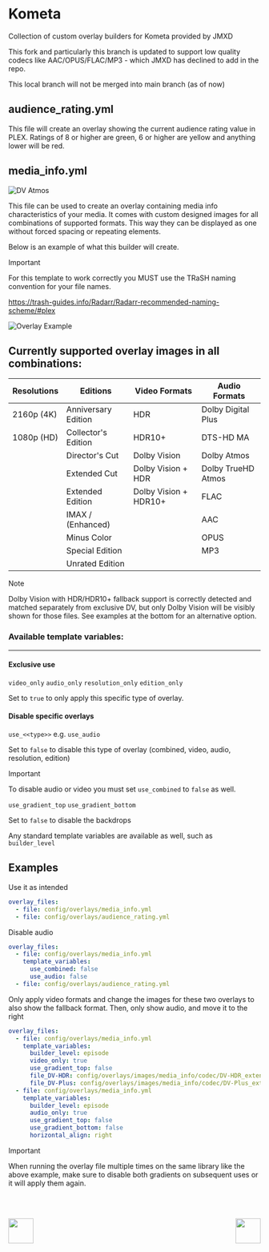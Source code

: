 # Kometa

Collection of custom overlay builders for Kometa provided by JMXD

This fork and particularly this branch is updated to support low quality codecs like AAC/OPUS/FLAC/MP3 - which JMXD has declined to add in the repo.

This local branch will not be merged into main branch (as of now)

## audience_rating.yml

This file will create an overlay showing the current audience rating value in PLEX. Ratings of 8 or higher are green, 6 or higher are yellow and anything lower will be red.

## media_info.yml

![DV Atmos](https://i.imgur.com/CLnpX5j.png)

This file can be used to create an overlay containing media info characteristics of your media. It comes with custom designed images for all combinations of supported formats. This way they can be displayed as one without forced spacing or repeating elements.

Below is an example of what this builder will create.

> [!IMPORTANT]
> For this template to work correctly you MUST use the TRaSH naming convention for your file names.
>
> https://trash-guides.info/Radarr/Radarr-recommended-naming-scheme/#plex


![Overlay Example](https://i.imgur.com/xgEv2Oe.png)

## Currently supported overlay images in all combinations:

| Resolutions | Editions            | Video Formats         | Audio Formats      |
| -           | -                   | -                     | -                  |
| 2160p (4K)  | Anniversary Edition | HDR                   | Dolby Digital Plus |
| 1080p (HD)  | Collector's Edition | HDR10+                | DTS-HD MA          |
|             | Director's Cut      | Dolby Vision          | Dolby Atmos        |
|             | Extended Cut        | Dolby Vision + HDR    | Dolby TrueHD Atmos |
|             | Extended Edition    | Dolby Vision + HDR10+ | FLAC               |
|             | IMAX / (Enhanced)   |                       | AAC                |
|             | Minus Color         |                       | OPUS               |
|             | Special Edition     |                       | MP3                |
|             | Unrated Edition     |                       |                    |

> [!NOTE]
> Dolby Vision with HDR/HDR10+ fallback support is correctly detected and matched separately from exclusive DV, but only Dolby Vision will be visibly shown for those files. See examples at the bottom for an alternative option.

### Available template variables:
----------
#### Exclusive use

`video_only` `audio_only` `resolution_only` `edition_only`

Set to `true` to only apply this specific type of overlay.

#### Disable specific overlays
`use_<<type>>` e.g. `use_audio`

Set to `false` to disable this type of overlay (combined, video, audio, resolution, edition) 

> [!IMPORTANT]
> To disable audio or video you must set `use_combined` to `false` as well.

`use_gradient_top` `use_gradient_bottom`

Set to `false` to disable the backdrops

Any standard template variables are available as well, such as `builder_level`

## Examples
Use it as intended
```yml
overlay_files:
  - file: config/overlays/media_info.yml
  - file: config/overlays/audience_rating.yml
```

Disable audio
```yml
overlay_files:
  - file: config/overlays/media_info.yml
    template_variables:
      use_combined: false
      use_audio: false
  - file: config/overlays/audience_rating.yml
```
Only apply video formats and change the images for these two overlays to also show the fallback format. Then, only show audio, and move it to the right

```yml
overlay_files:
  - file: config/overlays/media_info.yml
    template_variables:
      builder_level: episode
      video_only: true
      use_gradient_top: false
      file_DV-HDR: config/overlays/images/media_info/codec/DV-HDR_extended.png
      file_DV-Plus: config/overlays/images/media_info/codec/DV-Plus_extended.png
  - file: config/overlays/media_info.yml
    template_variables:
      builder_level: episode
      audio_only: true
      use_gradient_top: false
      use_gradient_bottom: false
      horizontal_align: right
```
> [!IMPORTANT]
> When running the overlay file multiple times on the same library like the above example, make sure to disable both gradients on subsequent uses or it will apply them again.

<br /><br />

<img align="left" height="50px" src="https://i.imgur.com/YzGqu5U.png">
<img align="right" height="50px" src="https://i.imgur.com/Ip6nj8m.png">
